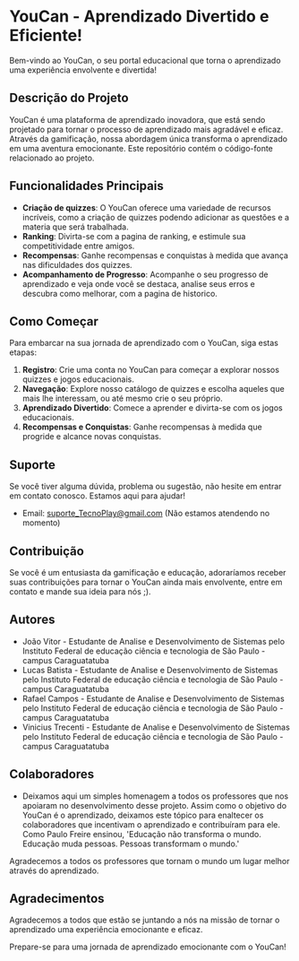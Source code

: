 # YouCan - Aprendizado Divertido e Eficiente!

Bem-vindo ao YouCan, o seu portal educacional que torna o aprendizado uma experiência envolvente e divertida!

## Descrição do Projeto
YouCan é uma plataforma de aprendizado inovadora, que está sendo projetado para tornar o processo de aprendizado mais agradável e eficaz. Através da gamificação, nossa abordagem única transforma o aprendizado em uma aventura emocionante. Este repositório contém o código-fonte relacionado ao projeto.

## Funcionalidades Principais
- **Criação de quizzes**: O YouCan oferece uma variedade de recursos incríveis, como a criação de quizzes podendo adicionar as questões e a materia que será trabalhada.
- **Ranking**: Divirta-se com a pagina de ranking, e estimule sua competitividade entre amigos. 
- **Recompensas**: Ganhe recompensas e conquistas à medida que avança nas dificuldades dos quizzes.
- **Acompanhamento de Progresso**: Acompanhe o seu progresso de aprendizado e veja onde você se destaca, analise seus erros e descubra como melhorar, com a pagina de historico.

## Como Começar
Para embarcar na sua jornada de aprendizado com o YouCan, siga estas etapas:

1. **Registro**: Crie uma conta no YouCan para começar a explorar nossos quizzes e jogos educacionais.
3. **Navegação**: Explore nosso catálogo de quizzes e escolha aqueles que mais lhe interessam, ou até mesmo crie o seu próprio.
4. **Aprendizado Divertido**: Comece a aprender e divirta-se com os jogos educacionais.
5. **Recompensas e Conquistas**: Ganhe recompensas à medida que progride e alcance novas conquistas.

## Suporte
Se você tiver alguma dúvida, problema ou sugestão, não hesite em entrar em contato conosco. Estamos aqui para ajudar!

- Email: suporte_TecnoPlay@gmail.com (Não estamos atendendo no momento) 

## Contribuição
Se você é um entusiasta da gamificação e educação, adoraríamos receber suas contribuições para tornar o YouCan ainda mais envolvente, entre em contato e mande sua ideia para nós ;).

## Autores
- João Vitor - Estudante de Analise e Desenvolvimento de Sistemas pelo Instituto Federal de educação ciência e tecnologia de São Paulo - campus Caraguatatuba
- Lucas Batista - Estudante de Analise e Desenvolvimento de Sistemas pelo Instituto Federal de educação ciência e tecnologia de São Paulo - campus Caraguatatuba
- Rafael Campos - Estudante de Analise e Desenvolvimento de Sistemas pelo Instituto Federal de educação ciência e tecnologia de São Paulo - campus Caraguatatuba
- Vinicius Trecenti - Estudante de Analise e Desenvolvimento de Sistemas pelo Instituto Federal de educação ciência e tecnologia de São Paulo - campus Caraguatatuba

## Colaboradores
- Deixamos aqui um simples homenagem a todos os professores que nos apoiaram no desenvolvimento desse projeto. Assim como o objetivo do YouCan é o aprendizado, deixamos este tópico para enaltecer os colaboradores que incentivam o aprendizado e contribuíram para ele. Como Paulo Freire ensinou, 'Educação não transforma o mundo. Educação muda pessoas. Pessoas transformam o mundo.'

Agradecemos a todos os professores que tornam o mundo um lugar melhor através do aprendizado.

## Agradecimentos
Agradecemos a todos que estão se juntando a nós na missão de tornar o aprendizado uma experiência emocionante e eficaz.

Prepare-se para uma jornada de aprendizado emocionante com o YouCan!
